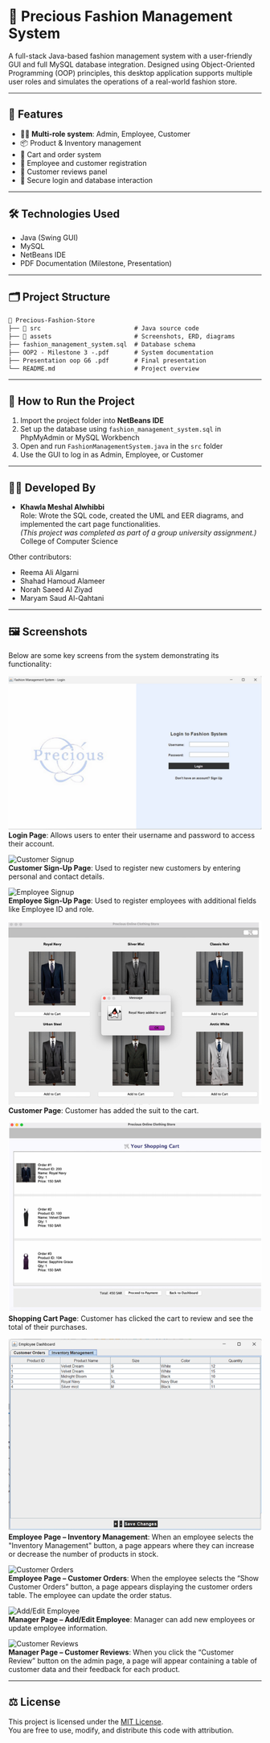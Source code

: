 # 👗 Precious Fashion Management System

A full-stack Java-based fashion management system with a user-friendly GUI and full MySQL database integration. Designed using Object-Oriented Programming (OOP) principles, this desktop application supports multiple user roles and simulates the operations of a real-world fashion store.

---

## 🌟 Features

- 👩‍💼 **Multi-role system**: Admin, Employee, Customer
- 📦 Product & Inventory management
- 🛒 Cart and order system
- 📝 Employee and customer registration
- 💬 Customer reviews panel
- 🔐 Secure login and database interaction

---

## 🛠 Technologies Used

- Java (Swing GUI)
- MySQL
- NetBeans IDE
- PDF Documentation (Milestone, Presentation)

---

## 🗂 Project Structure

```
📁 Precious-Fashion-Store
├── 📂 src                          # Java source code
├── 📂 assets                       # Screenshots, ERD, diagrams
├── fashion_management_system.sql  # Database schema
├── OOP2 - Milestone 3 -.pdf       # System documentation
├── Presentation oop G6 .pdf       # Final presentation
└── README.md                      # Project overview
```

---

## 🚀 How to Run the Project

1. Import the project folder into **NetBeans IDE**
2. Set up the database using `fashion_management_system.sql` in PhpMyAdmin or MySQL Workbench
3. Open and run `FashionManagementSystem.java` in the `src` folder
4. Use the GUI to log in as Admin, Employee, or Customer

---

## 👩‍💻 Developed By

- **Khawla Meshal Alwhibbi**  
  Role: Wrote the SQL code, created the UML and EER diagrams, and implemented the cart page functionalities.  
  *(This project was completed as part of a group university assignment.)*  
  College of Computer Science

Other contributors:
- Reema Ali Algarni  
- Shahad Hamoud Alameer  
- Norah Saeed Al Ziyad  
- Maryam Saud Al-Qahtani

---
## 🖼 Screenshots

Below are some key screens from the system demonstrating its functionality:

![Login Screen](https://github.com/khawla-codes/Precious-Fashion-Management-System/blob/2465caf03172b7b03253a81d38b0886c0def5ae6/login.png)  
**Login Page**: Allows users to enter their username and password to access their account.

![Customer Signup](assets/customer_signup.png)  
**Customer Sign-Up Page**: Used to register new customers by entering personal and contact details.

![Employee Signup](assets/employee_signup.png)  
**Employee Sign-Up Page**: Used to register employees with additional fields like Employee ID and role.

![Customer Page](https://github.com/khawla-codes/Precious-Fashion-Management-System/blob/b86485acf866053e48dd40778d7dca04ea1e538c/Screenshots/customer_page%20-%20Copy.png)  
**Customer Page**: Customer has added the suit to the cart.

![Cart Page](https://github.com/khawla-codes/Precious-Fashion-Management-System/blob/5b53a1fe7a2dca77bf8baf242db3bcde7a5550e5/Screenshots/cart.png)  
**Shopping Cart Page**: Customer has clicked the cart to review and see the total of their purchases.

![Inventory Management](https://github.com/khawla-codes/Precious-Fashion-Management-System/blob/d00386f99c57906e321cbecbc6a0a1ce3ea3473a/Screenshots/inventory.png)  
**Employee Page – Inventory Management**: When an employee selects the "Inventory Management" button, a page appears where they can increase or decrease the number of products in stock.

![Customer Orders](assets/orders.png)  
**Employee Page – Customer Orders**: When the employee selects the “Show Customer Orders” button, a page appears displaying the customer orders table. The employee can update the order status.

![Add/Edit Employee](assets/manager_add_edit.png)  
**Manager Page – Add/Edit Employee**: Manager can add new employees or update employee information.

![Customer Reviews](assets/reviews.png)  
**Manager Page – Customer Reviews**: When you click the “Customer Review” button on the admin page, a page will appear containing a table of customer data and their feedback for each product.

---

## ⚖️ License

This project is licensed under the [MIT License](LICENSE).  
You are free to use, modify, and distribute this code with attribution.
